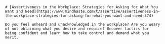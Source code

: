 
    # [Assertiveness in the Workplace: Strategies for Asking for What You Want and Need](https://www.mindhaste.com/t/assertive/assertiveness-in-the-workplace-strategies-for-asking-for-what-you-want-and-need-374)

    Do you feel unheard and unacknowledged in the workplace? Are you weary of not obtaining what you desire and require? Uncover tactics for being confident and learn how to take control and demand what you merit.
    